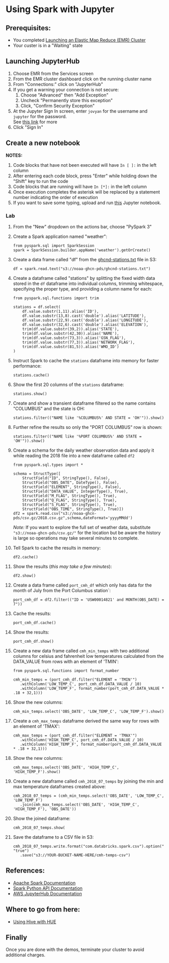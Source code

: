 # Using Spark with Jupyter

## Prerequisites:

* You completed [Launching an Elastic Map Reduce (EMR) Cluster](./Demo-EMR-Launch.md)
* Your custer is in a "Waiting" state

## Launching JupyterHub

1. Choose EMR from the Services screen
1. From the EMR cluster dashboard click on the running cluster name
1. From "Connections:" click on "JupyterHub"
1. If you get a warning your connection is not secure:
    1. Choose "Advanced" then "Add Exception"
    1. Uncheck "Permanently store this exception"
    1. Click, "Confirm Security Exception"
1. At the Jupyter Sign In screen, enter `jovyan` for the username and `jupyter` for the password.  
See [this link](https://docs.aws.amazon.com/emr/latest/ReleaseGuide/emr-jupyterhub-user-access.html) for more
1. Click "Sign In"

## Create a new notebook

**NOTES:** 
1. Code blocks that have not been executed will have `In [ ]:` in the left column
1. After entering each code block, press "Enter" while holding down the "Shift" key to run the code
1. Code blocks that are running will have `In [*]:` in the left column
1. Once execution completes the asterisk will be replaced by a statement number indicating the order of execution
1. If you want to save some typing, upload and run [this](./weather-demo.ipynb) Jupyter notebook.

### Lab

1. From the "New" dropdown on the actions bar, choose "PySpark 3" 
1. Create a Spark application named "weather": 
    ```
    from pyspark.sql import SparkSession
    spark = SparkSession.builder.appName('weather').getOrCreate()
    ```
1. Create a data frame called "df" from the [ghcnd-stations.txt](https://docs.opendata.aws/noaa-ghcn-pds/readme.html) file 
in S3:
   ```
   df = spark.read.text("s3://noaa-ghcn-pds/ghcnd-stations.txt")
   ```
1. Create a dataframe called "stations" by splitting the fixed width data stored in the `df` dataframe into individual
columns, trimming whitespace, specifying the proper type, and providing a column name for each: 
    ```
    from pyspark.sql.functions import trim

    stations = df.select(
        df.value.substr(1,11).alias('ID'),
        df.value.substr(13,8).cast('double').alias('LATITUDE'),
        df.value.substr(22,9).cast('double').alias('LONGITUDE'),
        df.value.substr(32,6).cast('double').alias('ELEVATION'),
        trim(df.value.substr(39,2)).alias('STATE'),
        trim(df.value.substr(42,30)).alias('NAME'),
        trim(df.value.substr(73,3)).alias('GSN_FLAG'),
        trim(df.value.substr(77,3)).alias('NETWORK_FLAG'),
        trim(df.value.substr(81,5)).alias('WMO_ID')
    )
    ```
1. Instruct Spark to cache the `stations` dataframe into memory for faster performance:
    ```
    stations.cache()
    ```
1. Show the first 20 columns of the `stations` dataframe:
    ```
    stations.show()
    ```
1. Create and show a transient dataframe filtered so the name contains "COLUMBUS" and the state is OH:
    ```
    stations.filter(("NAME like '%COLUMBUS%' AND STATE = 'OH'")).show()
    ```
1. Further refine the results so only the "PORT COLUMBUS" row is shown:
    ```
    stations.filter(("NAME like '%PORT COLUMBUS%' AND STATE = 'OH'")).show()
    ```
1. Create a schema for the daily weather observation data and apply it while reading the 2018 file into a new dataframe called `df2`
    ```
    from pyspark.sql.types import *
    
    schema = StructType([
        StructField("ID", StringType(), False),
        StructField("OBS_DATE", DateType(), False),
        StructField("ELEMENT", StringType(), False),
        StructField("DATA_VALUE", IntegerType(), True),
        StructField("M_FLAG", StringType(), True),
        StructField("Q_FLAG", StringType(), True),
        StructField("S_FLAG", StringType(), True),
        StructField("OBS_TIME", StringType(), True)])
    df2 = spark.read.csv("s3://noaa-ghcn-pds/csv.gz/2018.csv.gz",schema,dateFormat='yyyyMMdd')
    ```
    *Note:* If you want to explore the full set of weather data, substitute `"s3://noaa-ghcn-pds/csv.gz/"` for the 
    location but be aware the history is large so operations may take several minutes to complete.
    
1.  Tell Spark to cache the results in memory:
    ```
    df2.cache()
    ```
1.  Show the results (*this may take a few minutes*):
    ```
    df2.show()
    ```
1.  Create a data frame called `port_cmh_df` which only has data for the month of July from the Port Columbus station`:
    ```
    port_cmh_df = df2.filter(("ID = 'USW00014821' and MONTH(OBS_DATE) = 7"))
    ```
1.  Cache the results:
    ```
    port_cmh_df.cache()
    ```
1.  Show the results:
    ```
    port_cmh_df.show()
    ```
1.  Create a new data frame called `cmh_min_temps` with two additional columns for celsius and fahrenheit low
temperatures calculated from the DATA_VALUE from rows with an element of 'TMIN':
    ```
    from pyspark.sql.functions import format_number
    
    cmh_min_temps = (port_cmh_df.filter("ELEMENT = 'TMIN'")
       .withColumn('LOW_TEMP_C', port_cmh_df.DATA_VALUE / 10)
       .withColumn('LOW_TEMP_F', format_number(port_cmh_df.DATA_VALUE * .18 + 32,1)))
    ```
1.  Show the new columns:
    ```
    cmh_min_temps.select('OBS_DATE', 'LOW_TEMP_C', 'LOW_TEMP_F').show()
    ```
1.  Create a `cmh_max_temps` dataframe derived the same way for rows with an element of 'TMAX':
    ```
    cmh_max_temps = (port_cmh_df.filter("ELEMENT = 'TMAX'")
       .withColumn('HIGH_TEMP_C', port_cmh_df.DATA_VALUE / 10)
       .withColumn('HIGH_TEMP_F', format_number(port_cmh_df.DATA_VALUE * .18 + 32,1)))
    ```
1.  Show the new columns:
    ```
    cmh_max_temps.select('OBS_DATE', 'HIGH_TEMP_C', 'HIGH_TEMP_F').show()
    ```
1.  Create a new dataframe called `cmh_2018_07_temps` by joining the min and max temperature dataframes created above:
    ```
    cmh_2018_07_temps = (cmh_min_temps.select('OBS_DATE', 'LOW_TEMP_C', 'LOW_TEMP_F')
       .join(cmh_max_temps.select('OBS_DATE', 'HIGH_TEMP_C', 'HIGH_TEMP_F'), 'OBS_DATE'))
    ```
1.  Show the joined dataframe:
    ```
    cmh_2018_07_temps.show(
    ```
1.  Save the dataframe to a CSV file in S3:
    ```
    cmh_2018_07_temps.write.format("com.databricks.spark.csv").option("header", "true")
       .save("s3://YOUR-BUCKET-NAME-HERE/cmh-temps-csv")
    ```
    
## References:

*   [Apache Spark Documentation](http://spark.apache.org/)
*   [Spark Python API Documentation](http://spark.apache.org/docs/latest/api/python/index.html)
*   [AWS JupyterHub Documentation](https://docs.aws.amazon.com/emr/latest/ReleaseGuide/emr-jupyterhub.html)


## Where to go from here:

*   [Using Hive with HUE](./Demo-Hive-HUE.md)


## Finally

Once you are done with the demos, terminate your cluster to avoid additional charges. 
